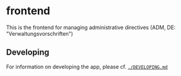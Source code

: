 # frontend

This is the frontend for managing administrative directives (ADM, DE: "Verwaltungsvorschriften")


## Developing

For information on developing the app, please cf. [`./DEVELOPING.md`](./DEVELOPING.md)